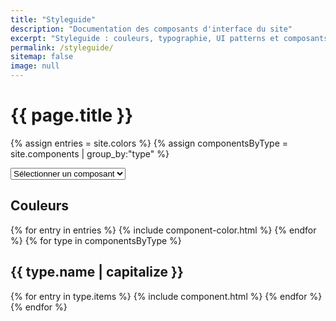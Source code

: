 ```yaml
---
title: "Styleguide"
description: "Documentation des composants d'interface du site"
excerpt: "Styleguide : couleurs, typographie, UI patterns et composants"
permalink: /styleguide/
sitemap: false
image: null
---
```


<div class="wrapper container">

<h1>{{ page.title }}</h1>

{% assign entries = site.colors %}
{% assign componentsByType = site.components | group_by:"type" %}

  <nav id="component-selector" class="wrap">
    <form>
      <select name="newurl" id="component-select" onChange="window.location.replace(this.options[this.selectedIndex].value)">
        <option value="">Sélectionner un composant</option>
        <option value="#guide-color-palettes">Couleurs</option>
        {% for type in componentsByType %}
        <option value="#guide-{{ type.name }}">{{ type.name | capitalize }}</option>
        {% for entry in type.items %}
        <option value="#guide-{{ entry.title | slugify }}">&nbsp;&nbsp;&nbsp;{{ entry.title }}</option>
        {% endfor %}
        {% endfor %}
      </select>
    </form>
  </nav>

  <h2 id="guide-color-palettes" class="cf">Couleurs</h2>
  {% for entry in entries %}
    {% include component-color.html %}
  {% endfor %}
  {% for type in componentsByType %}
  <h2 id="guide-{{ type.name }}" class="cf">{{ type.name | capitalize }}</h2>
  {% for entry in type.items %}
  {% include component.html %}
  {% endfor %}
  {% endfor %}
</div>
